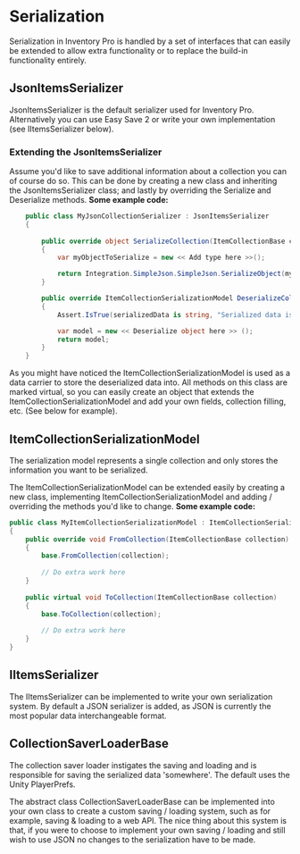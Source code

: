 # Serialization

Serialization in Inventory Pro is handled by a set of interfaces that can easily be extended to allow extra functionality or to replace the build-in functionality entirely.

## JsonItemsSerializer

JsonItemsSerializer is the default serializer used for Inventory Pro. Alternatively you can use Easy Save 2 or write your own implementation (see IItemsSerializer below).

### Extending the JsonItemsSerializer

Assume you'd like to save additional information about a collection you can of course do so. This can be done by creating a new class and inheriting the JsonItemsSerializer class; and lastly by overriding the Serialize and Deserialize methods.  **Some example code:**

```csharp
    public class MyJsonCollectionSerializer : JsonItemsSerializer
    {
        
        public override object SerializeCollection(ItemCollectionBase collection)
        {
            var myObjectToSerialize = new << Add type here >>();            

            return Integration.SimpleJson.SimpleJson.SerializeObject(myObjectToSerialize);
        }

        public override ItemCollectionSerializationModel DeserializeCollection(object serializedData)
        {
            Assert.IsTrue(serializedData is string, "Serialized data is not string, json collection serializer can only use a JSON string.");

            var model = new << Deserialize object here >> ();
            return model;
        }
    }

```

As you might have noticed the ItemCollectionSerializationModel is used as a data carrier to store the deserialized data into. All methods on this class are marked virtual, so you can easily create an object that extends the ItemCollectionSerializationModel and add your own fields, collection filling, etc. (See below for example).

## ItemCollectionSerializationModel

The serialization model represents a single collection and only stores the information you want to be serialized.

The ItemCollectionSerializationModel can be extended easily by creating a new class, implementing ItemCollectionSerializationModel and adding / overriding the methods you'd like to change.  **Some example code:**

```csharp
public class MyItemCollectionSerializationModel : ItemCollectionSerializationModel
{
    public override void FromCollection(ItemCollectionBase collection)
    {
        base.FromCollection(collection);
    
        // Do extra work here
    }
    
    public virtual void ToCollection(ItemCollectionBase collection)
    {
        base.ToCollection(collection);
        
        // Do extra work here
    }
}
```

## IItemsSerializer

The IItemsSerializer can be implemented to write your own serialization system. By default a JSON serializer is added, as JSON is currently the most popular data interchangeable format.

## CollectionSaverLoaderBase

The collection saver loader instigates the saving and loading and is responsible for saving the serialized data 'somewhere'. The default uses the Unity PlayerPrefs.

The abstract class CollectionSaverLoaderBase can be implemented into your own class to create a custom saving / loading system, such as for example, saving & loading to a web API. The nice thing about this system is that, if you were to choose to implement your own saving / loading and still wish to use JSON no changes to the serialization have to be made.
